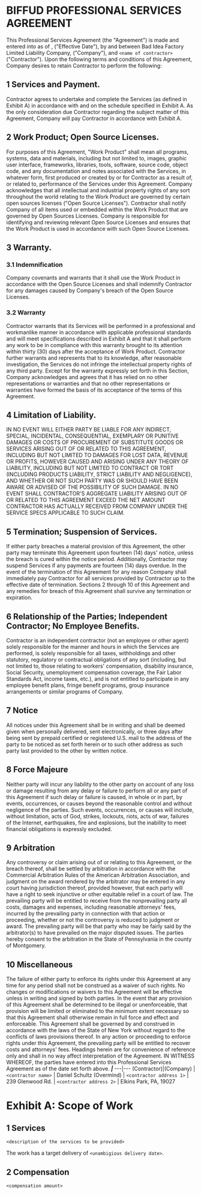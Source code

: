 # BIFFUD PROFESSIONAL SERVICES AGREEMENT

This Professional Services Agreement (the "Agreement") is made and entered into as of <non ambigious date>, ("Effective Date"), by and between Bad Idea Factory Limited Liability Company, ("Company"), and `<name of contractor>` ("Contractor").
Upon the following terms and conditions of this Agreement, Company desires to retain Contractor to perform the following:

## 1 Services and Payment.

Contractor agrees to undertake and complete the Services (as defined in Exhibit A) in accordance with and on the schedule specified in Exhibit A.  As the only consideration due Contractor regarding the subject matter of this Agreement, Company will pay Contractor in accordance with Exhibit A.

## 2 Work Product; Open Source Licenses.

For purposes of this Agreement, "Work Product" shall mean all programs, systems, data and materials, including but not limited to, images, graphic user interface, frameworks, libraries, tools, software, source code, object code, and any documentation and notes associated with the Services, in whatever form, first produced or created by or for Contractor as a result of, or related to, performance of the Services under this Agreement.  Company acknowledges that all intellectual and industrial property rights of any sort throughout the world relating to the Work Product are governed by certain open sources licenses ("Open Source Licenses"). Contractor shall notify Company of all items used or embedded within the Work Product that are governed by Open Sources Licenses. Company is responsible for identifying and reviewing relevant Open Source Licenses and ensures that the Work Product is used in accordance with such Open Source Licenses.

## 3 Warranty.


### 3.1 Indemnification

Company covenants and warrants that it shall use the Work Product in accordance with the Open Source Licenses and shall indemnify Contractor for any damages caused by Company's breach of the Open Source Licenses.

### 3.2 Warranty

Contractor warrants that its Services will be performed in a professional and workmanlike manner in accordance with applicable professional standards and will meet specifications described in Exhibit A and that it shall perform any work to be in compliance with this warranty brought to its attention within thirty (30) days after the acceptance of Work Product. Contractor further warrants and represents that to its knowledge, after reasonable investigation, the Services do not infringe the intellectual property rights of any third party. Except for the warranty expressly set forth in this Section, Company acknowledges and agrees that it has relied on no other representations or warranties and that no other representations or warranties have formed the basis of its acceptance of the terms of this Agreement.

## 4 Limitation of Liability.

IN NO EVENT WILL EITHER PARTY BE LIABLE FOR ANY INDIRECT, SPECIAL, INCIDENTAL, CONSEQUENTIAL, EXEMPLARY OR PUNITIVE DAMAGES OR COSTS OF PROCUREMENT OF SUBSTITUTE GOODS OR SERVICES ARISING OUT OF OR RELATED TO THIS AGREEMENT, INCLUDING BUT NOT LIMITED TO DAMAGES FOR LOST DATA, REVENUE OR PROFITS, HOWEVER CAUSED AND ARISING UNDER ANY THEORY OF LIABILITY, INCLUDING BUT NOT LIMITED TO CONTRACT OR TORT (INCLUDING PRODUCTS LIABILITY, STRICT LIABILITY AND NEGLIGENCE), AND WHETHER OR NOT SUCH PARTY WAS OR SHOULD HAVE BEEN AWARE OR ADVISED OF THE POSSIBILITY OF SUCH DAMAGE. IN NO EVENT SHALL CONTRACTOR'S AGGREGATE LIABILITY ARISING OUT OF OR RELATED TO THIS AGREEMENT EXCEED THE NET AMOUNT CONTRACTOR HAS ACTUALLY RECEIVED FROM COMPANY UNDER THE SERVICE SPECS APPLICABLE TO SUCH CLAIM.

## 5 Termination; Suspension of Services.

If either party breaches a material provision of this Agreement, the other party may terminate this Agreement upon fourteen (14) days' notice, unless the breach is cured within the notice period.  Additionally, Contractor may suspend Services if any payments are fourteen (14) days overdue. In the event of the termination of this Agreement for any reason Company shall immediately pay Contractor for all services provided by Contractor up to the effective date of termination. Sections 2 through 10 of this Agreement and any remedies for breach of this Agreement shall survive any termination or expiration.

## 6 Relationship of the Parties; Independent Contractor; No Employee Benefits.

Contractor is an independent contractor (not an employee or other agent) solely responsible for the manner and hours in which the Services are performed, is solely responsible for all taxes, withholdings and other statutory, regulatory or contractual obligations of any sort (including, but not limited to, those relating to workers' compensation, disability insurance, Social Security, unemployment compensation coverage, the Fair Labor Standards Act, income taxes, etc.), and is not entitled to participate in any employee benefit plans, fringe benefit programs, group insurance arrangements or similar programs of Company.

## 7 Notice

All notices under this Agreement shall be in writing and shall be deemed given when personally delivered, sent electronically, or three days after being sent by prepaid certified or registered U.S. mail to the address of the party to be noticed as set forth herein or to such other address as such party last provided to the other by written notice.

## 8 Force Majeure

Neither party will incur any liability to the other party on account of any loss or damage resulting from any delay or failure to perform all or any part of this Agreement if such delay or failure is caused, in whole or in part, by events, occurrences, or causes beyond the reasonable control and without negligence of the parties. Such events, occurrences, or causes will include, without limitation, acts of God, strikes, lockouts, riots, acts of war, failures of the Internet, earthquakes, fire and explosions, but the inability to meet financial obligations is expressly excluded.

## 9 Arbitration

Any controversy or claim arising out of or relating to this Agreement, or the breach thereof, shall be settled by arbitration in accordance with the Commercial Arbitration Rules of the American Arbitration Association, and judgment on the award rendered by the arbitrator may be entered in any court having jurisdiction thereof, provided however, that each party will have a right to seek injunctive or other equitable relief in a court of law.  The prevailing party will be entitled to receive from the nonprevailing party all costs, damages and expenses, including reasonable attorneys' fees, incurred by the prevailing party in connection with that action or proceeding, whether or not the controversy is reduced to judgment or award.  The prevailing party will be that party who may be fairly said by the arbitrator(s) to have prevailed on the major disputed issues.  The parties hereby consent to the arbitration in the State of Pennsylvania in the county of Montgomery.

## 10 Miscellaneous

The failure of either party to enforce its rights under this Agreement at any time for any period shall not be construed as a waiver of such rights.  No changes or modifications or waivers to this Agreement will be effective unless in writing and signed by both parties.  In the event that any provision of this Agreement shall be determined to be illegal or unenforceable, that provision will be limited or eliminated to the minimum extent necessary so that this Agreement shall otherwise remain in full force and effect and enforceable.  This Agreement shall be governed by and construed in accordance with the laws of the State of New York without regard to the conflicts of laws provisions thereof.  In any action or proceeding to enforce rights under this Agreement, the prevailing party will be entitled to recover costs and attorneys' fees.  Headings herein are for convenience of reference only and shall in no way affect interpretation of the Agreement.
IN WITNESS WHEREOF, the parties have entered into this Professional Services Agreement as of the date set forth above.
_________________________________|_________________________________
---|---
(Contractor)|(Company)
|
`<contractor name>` | Daniel Schultz (Overmind)
|
`<contractor address 1>` | 239 Glenwood Rd.
|
`<contractor address 2>` | Elkins Park, PA, 19027


# Exhibit A: Scope of Work


## 1 Services

`<description of the services to be provided>`

The work has a target delivery of `<unambigious delivery date>`.

## 2 Compensation

`<compensation amount>`

